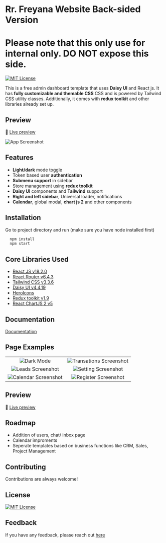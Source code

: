 # Rr. Freyana Website Back-sided Version 
# Please note that this only use for internal only. DO NOT expose this side.
[![MIT License](https://img.shields.io/badge/License-MIT-green.svg)](https://choosealicense.com/licenses/mit/)

This is a free admin dashboard template that uses **Daisy UI** and React js. It has **fully customizable and themable CSS**  CSS and is powered by Tailwind CSS utility classes. Additionally, it comes with **redux toolkit** and other libraries already set up.


## Preview

🚀 [Live preview](https://tailwind-dashboard-template-dashwind.vercel.app/)


![App Screenshot](https://ik.imagekit.io/vu5t8xb15vzcx/tr:h-600/Screenshot_2023-05-09_at_12.57.37_PM_z94SiShUDS.png?updatedAt=1683617550144)



## Features

- **Light/dark** mode toggle
- Token based user **authentication**
- **Submenu support** in sidebar
- Store management using **redux toolkit**
- **Daisy UI** components and **Tailwind** support
- **Right and left sidebar**, Universal loader, notifications
- **Calendar**, global modal, **chart js 2**  and other components


## Installation

Go to project directory and run (make sure you have node installed first)

```bash
  npm install
  npm start
```
    
## Core Libraries Used

- [React JS v18.2.0](https://reactjs.org/)
- [React Router v6.4.3](https://reactrouter.com/en/main)
- [Tailwind CSS v3.3.6](https://tailwindcss.com/)
- [Daisy UI v4.4.19](https://daisyui.com/)
- [HeroIcons](https://heroicons.com/)
- [Redux toolkit v1.9](https://redux-toolkit.js.org/)
- [React ChartJS 2 v5](https://react-chartjs-2.js.org/)

## Documentation

[Documentation](https://tailwind-dashboard-template-dashwind.vercel.app/documentation)

## Page Examples

|                          |                               |
:-------------------------:|:-------------------------:
![Dark Mode](https://ik.imagekit.io/vu5t8xb15vzcx/tr:h-600/Screenshot_2023-05-09_at_12.57.37_PM_z94SiShUDS.png?updatedAt=1683617550144) | ![Transations Screenshot](https://ik.imagekit.io/vu5t8xb15vzcx/Screenshot_2023-05-09_at_1.01.54_PM_YiG__JTFu.png?updatedAt=1683619541458) 
![Leads Screenshot](https://ik.imagekit.io/vu5t8xb15vzcx/Screenshot_2023-05-09_at_1.34.56_PM_cdSamaaCmA.png?updatedAt=1683619597855) | ![Setting Screenshot](https://ik.imagekit.io/vu5t8xb15vzcx/Screenshot_2023-01-20_at_12.43.25_PM_xZBThuZdU.png?ik-sdk-version=javascript-1.4.3&updatedAt=1674198832089) 
![Calendar Screenshot](https://ik.imagekit.io/vu5t8xb15vzcx/Screenshot_2023-05-09_at_1.02.03_PM_pObZm43gl.png?updatedAt=1683617549958) | ![Register Screenshot](https://ik.imagekit.io/vu5t8xb15vzcx/Screenshot_2023-01-20_at_12.43.00_PM_1fkpMRG90.png?ik-sdk-version=javascript-1.4.3&updatedAt=1674198831908)





## Preview

🚀 [Live preview](https://tailwind-dashboard-template-dashwind.vercel.app/)


## Roadmap

- Addition of users, chat/ inbox page
- Calendar improments
- Seperate templates based on business functions like CRM, Sales, Project Management


## Contributing

Contributions are always welcome!

## License

[![MIT License](https://img.shields.io/badge/License-MIT-green.svg)](https://choosealicense.com/licenses/mit/)


## Feedback

If you have any feedback, please reach out [here](https://forms.gle/8G7PsvQp8X1Swcf29)



